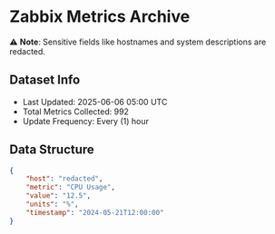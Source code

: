 # Zabbix Metrics Archive

⚠️ **Note**: Sensitive fields like hostnames and system descriptions are redacted.

## Dataset Info
- Last Updated: 2025-06-06 05:00 UTC
- Total Metrics Collected: 992
- Update Frequency: Every (1) hour

## Data Structure
```json
{
    "host": "redacted",
    "metric": "CPU Usage",
    "value": "12.5",
    "units": "%",
    "timestamp": "2024-05-21T12:00:00"
}
```
